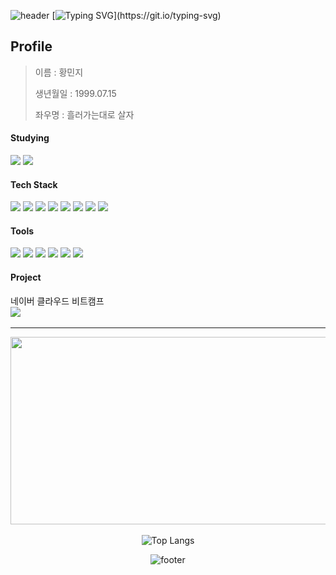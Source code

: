 ![header](https://capsule-render.vercel.app/api?&type=waving&color=0:73c4a9,100:0f8ad7)
[![Typing SVG](https://readme-typing-svg.demolab.com?font=D2coding&pause=300&color=316C48&random=false&width=435&lines=%EC%BD%94%EB%94%A9+%EA%B3%B5%EB%B6%80+ing...)](https://git.io/typing-svg)

## Profile

> 이름 : 황민지
>
> 생년월일 : 1999.07.15
>
> 좌우명 : 흘러가는대로 살자

#### Studying
<img src="https://img.shields.io/badge/docker-2496ED?style=for-the-badge&logo=docker&logoColor=ffffff&labelColor=#2496ED"/> <img src="https://img.shields.io/badge/jenkins-D24939?style=for-the-badge&logo=jenkins&logoColor=ffffff&labelColor=#D24939"/>

#### Tech Stack
<img src="https://img.shields.io/badge/java-ED8B00?style=for-the-badge&logo=![img.png](img.png)&labelColor=ED8B00"/> <img src="https://img.shields.io/badge/html5-E34F26?style=for-the-badge&logo=html5&logoColor=ffffff&labelColor=#E34F26"/> <img src="https://img.shields.io/badge/javascript-F7DF1E?style=for-the-badge&logo=javascript&logoColor=ffffff&labelColor=#F7DF1E"/> <img src="https://img.shields.io/badge/css3-1572B6?style=for-the-badge&logo=css3&logoColor=ffffff&labelColor=#1572B6"/> <img src="https://img.shields.io/badge/springboot-6DB33F?style=for-the-badge&logo=springboot&logoColor=ffffff&labelColor=#6DB33F"/> <img src="https://img.shields.io/badge/unity-000000?style=for-the-badge&logo=unity&logoColor=ffffff&labelColor=000000"/> <img src="https://img.shields.io/badge/react, react--native-61DAFB?style=for-the-badge&logo=react&logoColor=ffffff&labelColor=61DAFB"/> <img src="https://img.shields.io/badge/MySQL-4479A1?style=for-the-badge&logo=mysql&logoColor=ffffff&labelColor=#4479A1"/>

#### Tools
<img src="https://img.shields.io/badge/git-F05032?style=for-the-badge&logo=git&logoColor=ffffff&labelColor=F05032"/> <img src="https://img.shields.io/badge/github-181717?style=for-the-badge&logo=github&logoColor=ffffff&labelColor=181717"/> <img src="https://img.shields.io/badge/notion-000000?style=for-the-badge&logo=notion&logoColor=ffffff&labelColor=000000"/> <img src="https://img.shields.io/badge/intelli__J_idea-000000?style=for-the-badge&logo=intellijidea&logoColor=ffffff&labelColor=000000"/> <img src="https://img.shields.io/badge/eclipse_ide-2C2255?style=for-the-badge&logo=eclipseide&logoColor=ffffff&labelColor=2C2255"/> <img src="https://img.shields.io/badge/jira-0052CC?style=for-the-badge&logo=jira&logoColor=ffffff&labelColor=0052CC"/>

#### Project
네이버 클라우드 비트캠프<br><a href="https://jeppetto.notion.site/452644c2f7004a16b446fa71a34af56d?v=7f8ae625d99d40d5b07781050ad847c7&pvs=4" target="_blank"><img src="https://img.shields.io/badge/프로젝트_모음_보러가기-d7f8e8?style=for-the-badge&logo=naver&logoColor=#03C75A"/></a>

---
<div align="center">

<a href="https://github.com/devxb/gitanimals">
<img
  src="https://render.gitanimals.org/farms/J-petto"
  width="600"
  height="300"
/>
</a>   

![Top Langs](https://github-readme-stats.vercel.app/api/top-langs/?username=J-petto&layout=compact)

![footer](https://capsule-render.vercel.app/api?section=footer&type=waving&color=0:73c4a9,100:0f8ad7)

</div>

<!--
**J-petto/J-petto** is a ✨ _special_ ✨ repository because its `README.md` (this file) appears on your GitHub profile.

Here are some ideas to get you started:

- 🔭 I’m currently working on ...
- 🌱 I’m currently learning ...
- 👯 I’m looking to collaborate on ...
- 🤔 I’m looking for help with ...
- 💬 Ask me about ...
- 📫 How to reach me: ...
- 😄 Pronouns: ...
- ⚡ Fun fact: ...
-->


